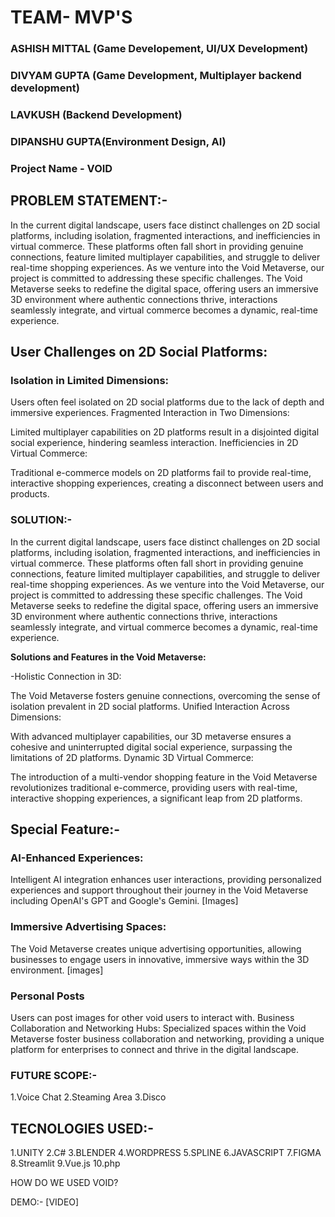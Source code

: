 # TEAM- MVP'S
### ASHISH MITTAL (Game Developement, UI/UX Development) 
### DIVYAM GUPTA  (Game Development, Multiplayer backend development)
### LAVKUSH       (Backend Development)
### DIPANSHU GUPTA(Environment Design, AI)

### Project Name - VOID

## PROBLEM STATEMENT:-
In the current digital landscape, users face distinct challenges on 2D social platforms, including isolation, fragmented interactions, and inefficiencies in virtual commerce. These platforms often fall short in providing genuine connections, feature limited multiplayer capabilities, and struggle to deliver real-time shopping experiences. As we venture into the Void Metaverse, our project is committed to addressing these specific challenges. The Void Metaverse seeks to redefine the digital space, offering users an immersive 3D environment where authentic connections thrive, interactions seamlessly integrate, and virtual commerce becomes a dynamic, real-time experience.

## User Challenges on 2D Social Platforms:

### Isolation in Limited Dimensions:

Users often feel isolated on 2D social platforms due to the lack of depth and immersive experiences.
Fragmented Interaction in Two Dimensions:

Limited multiplayer capabilities on 2D platforms result in a disjointed digital social experience, hindering seamless interaction.
Inefficiencies in 2D Virtual Commerce:

Traditional e-commerce models on 2D platforms fail to provide real-time, interactive shopping experiences, creating a disconnect between users and products.


### SOLUTION:-
In the current digital landscape, users face distinct challenges on 2D social platforms, including isolation, fragmented interactions, and inefficiencies in virtual commerce. These platforms often fall short in providing genuine connections, feature limited multiplayer capabilities, and struggle to deliver real-time shopping experiences. As we venture into the Void Metaverse, our project is committed to addressing these specific challenges. The Void Metaverse seeks to redefine the digital space, offering users an immersive 3D environment where authentic connections thrive, interactions seamlessly integrate, and virtual commerce becomes a dynamic, real-time experience.

<b>Solutions and Features in the Void Metaverse:</b>

-Holistic Connection in 3D:

The Void Metaverse fosters genuine connections, overcoming the sense of isolation prevalent in 2D social platforms.
Unified Interaction Across Dimensions:

With advanced multiplayer capabilities, our 3D metaverse ensures a cohesive and uninterrupted digital social experience, surpassing the limitations of 2D platforms.
Dynamic 3D Virtual Commerce:

The introduction of a multi-vendor shopping feature in the Void Metaverse revolutionizes traditional e-commerce, providing users with real-time, interactive shopping experiences, a significant leap from 2D platforms.


## <b>Special Feature:-</b>
### AI-Enhanced Experiences:
Intelligent AI integration enhances user interactions, providing personalized experiences and support throughout their journey in the Void Metaverse including OpenAI's GPT and Google's Gemini.
[Images]

### Immersive Advertising Spaces:
The Void Metaverse creates unique advertising opportunities, allowing businesses to engage users in innovative, immersive ways within the 3D environment.
[images]

### Personal Posts 
Users can post images for other void users to interact with.
Business Collaboration and Networking Hubs:
Specialized spaces within the Void Metaverse foster business collaboration and networking, providing a unique platform for enterprises to connect and thrive in the digital landscape.

### FUTURE SCOPE:-
1.Voice Chat
2.Steaming Area
3.Disco

## TECNOLOGIES USED:-
1.UNITY
2.C#
3.BLENDER
4.WORDPRESS
5.SPLINE
6.JAVASCRIPT
7.FIGMA
8.Streamlit
9.Vue.js
10.php

HOW DO WE USED VOID?

DEMO:-
[VIDEO]



